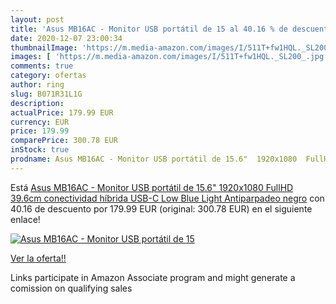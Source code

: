 ```yaml
---
layout: post
title: 'Asus MB16AC - Monitor USB portátil de 15 al 40.16 % de descuento'
date: 2020-12-07 23:00:34
thumbnailImage: 'https://m.media-amazon.com/images/I/511T+fw1HQL._SL200_.jpg'
images: [ 'https://m.media-amazon.com/images/I/511T+fw1HQL._SL200_.jpg' ]
comments: true
category: ofertas
author: ring
slug: B071R31L1G
description:
actualPrice: 179.99 EUR
currency: EUR
price: 179.99
comparePrice: 300.78 EUR
inStock: true
prodname: Asus MB16AC - Monitor USB portátil de 15.6"  1920x1080  FullHD  39.6cm  conectividad híbrida  USB-C  Low Blue Light  Antiparpadeo   negro
---
```


Está [Asus MB16AC - Monitor USB portátil de 15.6"  1920x1080  FullHD  39.6cm  conectividad híbrida  USB-C  Low Blue Light  Antiparpadeo   negro](https://www.amazon.es/dp/B071R31L1G/?tag=tolees-21) con 40.16 de descuento por 179.99 EUR (original: 300.78 EUR) en el siguiente enlace!

[![Asus MB16AC - Monitor USB portátil de 15](https://m.media-amazon.com/images/I/511T+fw1HQL._SL200_.jpg)](https://www.amazon.es/dp/B071R31L1G/?tag=tolees-21)

[Ver la oferta!!](https://www.amazon.es/dp/B071R31L1G/?tag=tolees-21)

Links participate in Amazon Associate program and might generate a comission on qualifying sales


